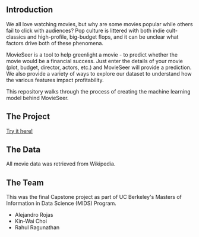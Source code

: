 ## Introduction

We all love watching movies, but why are some movies popular while others fail to click with audiences? 
Pop culture is littered with both indie cult-classics and high-profile, big-budget flops, and it can be unclear what factors drive both of these phenomena.

MovieSeer is a tool to help greenlight a movie - to predict whether the movie would be a financial success. Just enter the details of your movie (plot, budget, director, actors, etc.) and MovieSeer will provide a prediction. We also provide a variety of ways to explore our dataset to understand how the various features impact profitability. 

This repository walks through the process of creating the machine learning model behind MovieSeer.

## The Project

[Try it here!](https://movieseer.herokuapp.com/)

## The Data

All movie data was retrieved from Wikipedia.

## The Team

This was the final Capstone project as part of UC Berkeley's Masters of Information in Data Science (MIDS) Program.

* Alejandro Rojas 
* Kin-Wai Choi
* Rahul Ragunathan
